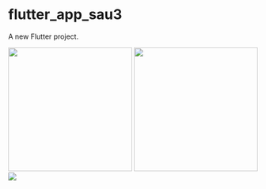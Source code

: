 # flutter_app_sau3

A new Flutter project.

<img src="https://user-images.githubusercontent.com/89621815/134627334-a74fbb39-438e-4132-bdc3-8d0037f6b30e.png" width="250">
<img src="https://user-images.githubusercontent.com/89621815/134627387-7d19cfb5-7fc4-4a4d-9a78-0802c2f051df.png" width="250">
<img src="https://user-images.githubusercontent.com/89621815/134627396-fb638388-a3ce-4b9d-a993-2f6de5dab36b.png">
